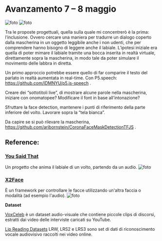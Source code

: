 # Avanzamento 7 – 8 maggio

![foto](https://github.com/ileniab/archive/blob/master/ileniab/INVISIBLE/4.Avanzamento_7e8Maggio/progettazione.PNG)
![foto](https://github.com/ileniab/archive/blob/master/ileniab/INVISIBLE/4.Avanzamento_7e8Maggio/prototipazione.PNG)

Tra le proposte progettuali, quella sulla quale mi concentrerò è la prima: l’inclusione. Ovvero cercare una maniera per tradurre un dialogo coperto dalla mascherina in un oggetto leggibile anche i non udenti, che per comprendere hanno bisogno di leggere anche il labiale.
L’ipotesi iniziale era quella di poter mimare il labiale tramite una bocca inserita in realtà virtuale, direttamente sopra la mascherina, in modo tale da poter simulare il movimento delle labbra in diretta.

Un primo approccio potrebbe essere quello di far comparire il testo del parlato in realtà aumentata in real-time. 
Con P5.speech: https://github.com/IDMNYU/p5.js-speech . 

Creare dei “sottotitoli live”, di mostrare alcune parole nella mascherina, iniziare con onomatopee? Modificare il font in base all’intonazione?


Sfruttare la face detection, mantenere i punti di riferimento della parte inferiore del volto. 
Lavorare sopra la “tela bianca”.

Da capire se si può rilevare la mascherina, https://github.com/aribornstein/CoronaFaceMaskDetectionTFJS .

## Reference:
### [You Said That](https://github.com/joonson/yousaidthat)
Un progetto che anima il labiale di un volto, partendo da un audio.
![foto](https://github.com/ileniab/archive/blob/master/ileniab/INVISIBLE/3.Proposte_progetto/img/foto-1.PNG)

### [X2Face](https://github.com/oawiles/X2Face)
È un framework per controllare le facce utilizzando un'altra faccia o modalità (ad esempio l'audio).
![foto](https://github.com/ileniab/archive/blob/master/ileniab/INVISIBLE/3.Proposte_progetto/img/foto-2.PNG)

**Dataset**

[VoxCeleb](http://www.robots.ox.ac.uk/~vgg/data/voxceleb/)
è un dataset audio-visuale che contiene piccole clips di discorsi, estratti dai video delle interviste caricati su YouTube.

[Lip Reading Datasets](http://www.robots.ox.ac.uk/~vgg/data/lip_reading/)
LRW, LRS2 e LRS3 sono set di dati di riconoscimento vocale audiovisivo raccolti nei video online.

